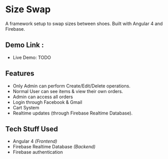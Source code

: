 # Size Swap

A framework setup to swap sizes between shoes. Built with Angular 4 and Firebase.


## Demo Link :

- Live Demo: TODO


## Features

- Only Admin can perform Create/Edit/Delete operations.
- Normal User can see items & view their own orders.
- Admin can access all orders
- Login through Facebook & Gmail
- Cart System
- Realtime updates (through Firebase Realtime Database).

## Tech Stuff Used

- Angular 4 *(Frontend)*
- Firebase Realtime Database *(Backend)*
- Firebase authentication

